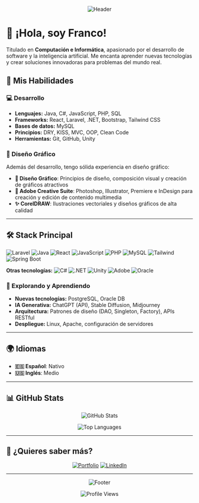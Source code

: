 <div align="center">
  
  ![Header](https://capsule-render.vercel.app/api?type=waving&color=0:667eea,100:764ba2&height=200&section=header&text=Hola%20soy%20Franco&fontSize=50&fontColor=fff&animation=fadeIn&fontAlignY=35&desc=Desarrollador%20Full-Stack%20y%20Diseñador&descAlignY=55&descSize=16)
  
</div>

# 👋 ¡Hola, soy Franco!

Titulado en **Computación e Informática**, apasionado por el desarrollo de software y la inteligencia artificial. Me encanta aprender nuevas tecnologías y crear soluciones innovadoras para problemas del mundo real.

## 🚀 Mis Habilidades

### 💻 Desarrollo

- **Lenguajes:** Java, C#, JavaScript, PHP, SQL
- **Frameworks:** React, Laravel, .NET, Bootstrap, Tailwind CSS
- **Bases de datos:** MySQL
- **Principios:** DRY, KISS, MVC, OOP, Clean Code
- **Herramientas:** Git, GitHub, Unity

### 🎨 Diseño Gráfico

Además del desarrollo, tengo sólida experiencia en diseño gráfico:

- **🎯 Diseño Gráfico**: Principios de diseño, composición visual y creación de gráficos atractivos
- **🎨 Adobe Creative Suite**: Photoshop, Illustrator, Premiere e InDesign para creación y edición de contenido multimedia
- **✨ CorelDRAW**: Ilustraciones vectoriales y diseños gráficos de alta calidad

---

## 🛠️ Stack Principal

![Laravel](https://img.shields.io/badge/Laravel-FF2D20?style=for-the-badge&logo=laravel&logoColor=white)
![Java](https://img.shields.io/badge/Java-ED8B00?style=for-the-badge&logo=openjdk&logoColor=white)
![React](https://img.shields.io/badge/React-20232A?style=for-the-badge&logo=react&logoColor=61DAFB)
![JavaScript](https://img.shields.io/badge/JavaScript-F7DF1E?style=for-the-badge&logo=javascript&logoColor=black)
![PHP](https://img.shields.io/badge/PHP-777BB4?style=for-the-badge&logo=php&logoColor=white)
![MySQL](https://img.shields.io/badge/MySQL-005C84?style=for-the-badge&logo=mysql&logoColor=white)
![Tailwind](https://img.shields.io/badge/Tailwind_CSS-38B2AC?style=for-the-badge&logo=tailwind-css&logoColor=white)
![Spring Boot](https://img.shields.io/badge/Spring_Boot-6DB33F?style=for-the-badge&logo=spring-boot&logoColor=white)

**Otras tecnologías:**
![C#](https://img.shields.io/badge/C%23-239120?style=flat-square&logo=c-sharp&logoColor=white)
![.NET](https://img.shields.io/badge/.NET-5C2D91?style=flat-square&logo=.net&logoColor=white)
![Unity](https://img.shields.io/badge/Unity-100000?style=flat-square&logo=unity&logoColor=white)
![Adobe](https://img.shields.io/badge/Adobe%20Creative%20Suite-DA1F26?style=flat-square&logo=Adobe%20Creative%20Suite&logoColor=white)
![Oracle](https://img.shields.io/badge/Oracle-F80000?style=flat-square&logo=oracle&logoColor=white)

### 🌱 Explorando y Aprendiendo

- **Nuevas tecnologías:** PostgreSQL, Oracle DB
- **IA Generativa:** ChatGPT (API), Stable Diffusion, Midjourney
- **Arquitectura:** Patrones de diseño (DAO, Singleton, Factory), APIs RESTful
- **Despliegue:** Linux, Apache, configuración de servidores

---

## 🌍 Idiomas

- **🇪🇸 Español**: Nativo
- **🇺🇸 Inglés**: Medio

---

## 📊 GitHub Stats

<div align="center">
  
  ![GitHub Stats](https://github-readme-stats.vercel.app/api?username=FrankoFPM&show_icons=true&theme=tokyonight&hide_border=true)
  
  ![Top Languages](https://github-readme-stats.vercel.app/api/top-langs/?username=FrankoFPM&layout=compact&theme=tokyonight&hide_border=true)
  
</div>

---

## 🚀 ¿Quieres saber más?

<div align="center">
  
  [![Portfolio](https://img.shields.io/badge/🌐_Portfolio_Completo-Ver_Proyectos-FF5722?style=for-the-badge)](https://frankofpm.github.io/Portfolio/)
  [![LinkedIn](https://img.shields.io/badge/💼_LinkedIn-Conectemos-0077B5?style=for-the-badge)](https://www.linkedin.com/in/franco-johan-p%C3%A9rez-melgarejo-3565181b1/)
  
</div>

---

<div align="center">
  
  ![Footer](https://capsule-render.vercel.app/api?type=waving&color=0:667eea,100:764ba2&height=100&section=footer)
  
  ![Profile Views](https://komarev.com/ghpvc/?username=FrankoFPM&color=667eea&style=flat-square&label=Visitas)
  
</div>
